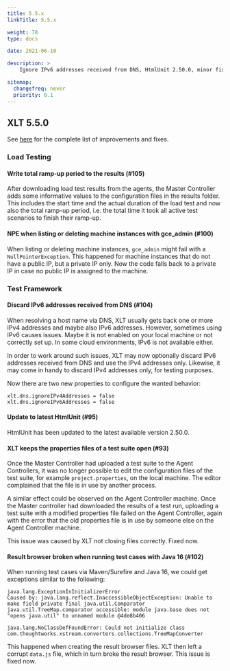 ```yaml
---
title: 5.5.x
linkTitle: 5.5.x

weight: 78
type: docs

date: 2021-06-10

description: >
    Ignore IPv6 addresses received from DNS, HtmlUnit 2.50.0, minor fixes.

sitemap:
  changefreq: never
  priority: 0.1
---
```


## XLT 5.5.0

See [here](https://github.com/Xceptance/XLT/milestone/12?closed=1) for the complete list of improvements and fixes.

### Load Testing

#### Write total ramp-up period to the results (#105)

After downloading load test results from the agents, the Master Controller adds some informative values to the configuration files in the results folder. This includes the start time and the actual duration of the load test and now also the total ramp-up period, i.e. the total time it took all active test scenarios to finish their ramp-up.

#### NPE when listing or deleting machine instances with gce_admin (#100)

When listing or deleting machine instances, `gce_admin` might fail with a `NullPointerException`. This happened for machine instances that do not have a public IP, but a private IP only. Now the code falls back to a private IP in case no public IP is assigned to the machine.


### Test Framework

#### Discard IPv6 addresses received from DNS (#104)

When resolving a host name via DNS, XLT usually gets back one or more IPv4 addresses and maybe also IPv6 addresses. However, sometimes using IPv6 causes issues. Maybe it is not enabled on your local machine or not correctly set up. In some cloud environments, IPv6 is not available either.

In order to work around such issues, XLT may now optionally discard IPv6 addresses received from DNS and use the IPv4 addresses only. Likewise, it may come in handy to discard IPv4 addresses only, for testing purposes.

Now there are two new properties to configure the wanted behavior:

```
xlt.dns.ignoreIPv4Addresses = false
xlt.dns.ignoreIPv6Addresses = false
```

#### Update to latest HtmlUnit (#95)

HtmlUnit has been updated to the latest available version 2.50.0.

#### XLT keeps the properties files of a test suite open (#93)

Once the Master Controller had uploaded a test suite to the Agent Controllers, it was no longer possible to edit the configuration files of the test suite, for example `project.properties`, on the local machine. The editor complained that the file is in use by another process.

A similar effect could be observed on the Agent Controller machine. Once the Master controller had downloaded the results of a test run, uploading a test suite with a modified properties file failed on the Agent Controller, again with the error that the old properties file is in use by someone else on the Agent Controller machine.

This issue was caused by XLT not closing files correctly. Fixed now.

#### Result browser broken when running test cases with Java 16 (#102)

When running test cases via Maven/Surefire and Java 16, we could get exceptions similar to the following:

```
java.lang.ExceptionInInitializerError
Caused by: java.lang.reflect.InaccessibleObjectException: Unable to make field private final java.util.Comparator java.util.TreeMap.comparator accessible: module java.base does not "opens java.util" to unnamed module @4de8b406
```

```
java.lang.NoClassDefFoundError: Could not initialize class com.thoughtworks.xstream.converters.collections.TreeMapConverter
```

This happened when creating the result browser files. XLT then left a corrupt `data.js` file, which in turn broke the result browser. This issue is fixed now.
